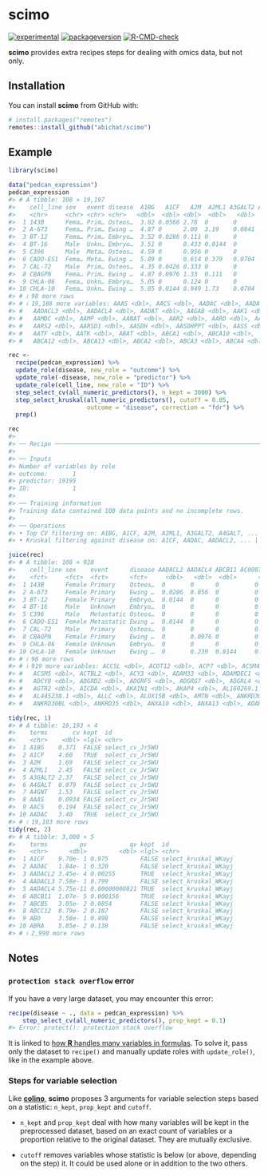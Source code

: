 
<!-- README.md is generated from README.Rmd. Please edit that file -->

# scimo

<!-- badges: start -->

[![experimental](https://img.shields.io/badge/lifecycle-experimental-orange.svg)](https://lifecycle.r-lib.org/articles/stages.html#experimental)
[![packageversion](https://img.shields.io/badge/version-0.0.0.9000-orange.svg)](commits/master)
[![R-CMD-check](https://github.com/abichat/scimo/actions/workflows/R-CMD-check.yaml/badge.svg)](https://github.com/abichat/scimo/actions/workflows/R-CMD-check.yaml)
<!-- badges: end -->

**scimo** provides extra recipes steps for dealing with omics data, but
not only.

## Installation

You can install **scimo** from GitHub with:

``` r
# install.packages("remotes")
remotes::install_github("abichat/scimo")
```

## Example

``` r
library(scimo)

data("pedcan_expression")
pedcan_expression
#> # A tibble: 108 × 19,197
#>    cell_line sex   event disease  A1BG   A1CF   A2M  A2ML1 A3GALT2 A4GALT  A4GNT
#>    <chr>     <chr> <chr> <chr>   <dbl>  <dbl> <dbl>  <dbl>   <dbl>  <dbl>  <dbl>
#>  1 143B      Fema… Prim… Osteos…  3.02 0.0566 2.78  0       0       2.13  0     
#>  2 A-673     Fema… Prim… Ewing …  4.87 0      2.00  3.19    0.0841  4.62  0.189 
#>  3 BT-12     Fema… Prim… Embryo…  3.52 0.0286 0.111 0       0       2.32  0.0704
#>  4 BT-16     Male  Unkn… Embryo…  3.51 0      0.433 0.0144  0       1.54  0.0144
#>  5 C396      Male  Meta… Osteos…  4.59 0      0.956 0       0       5.10  0     
#>  6 CADO-ES1  Fema… Meta… Ewing …  5.89 0      0.614 0.379   0.0704  6.60  0.151 
#>  7 CAL-72    Male  Prim… Osteos…  4.35 0.0426 0.333 0       0       0.614 0     
#>  8 CBAGPN    Fema… Prim… Ewing …  4.87 0.0976 1.33  0.111   0       0.722 0.0704
#>  9 CHLA-06   Fema… Unkn… Embryo…  5.05 0      0.124 0       0       0.848 0.138 
#> 10 CHLA-10   Fema… Unkn… Ewing …  5.05 0.0144 0.949 1.73    0.0704  0.506 0.0704
#> # ℹ 98 more rows
#> # ℹ 19,186 more variables: AAAS <dbl>, AACS <dbl>, AADAC <dbl>, AADACL2 <dbl>,
#> #   AADACL3 <dbl>, AADACL4 <dbl>, AADAT <dbl>, AAGAB <dbl>, AAK1 <dbl>,
#> #   AAMDC <dbl>, AAMP <dbl>, AANAT <dbl>, AAR2 <dbl>, AARD <dbl>, AARS1 <dbl>,
#> #   AARS2 <dbl>, AARSD1 <dbl>, AASDH <dbl>, AASDHPPT <dbl>, AASS <dbl>,
#> #   AATF <dbl>, AATK <dbl>, ABAT <dbl>, ABCA1 <dbl>, ABCA10 <dbl>,
#> #   ABCA12 <dbl>, ABCA13 <dbl>, ABCA2 <dbl>, ABCA3 <dbl>, ABCA4 <dbl>, …
```

``` r
rec <-
  recipe(pedcan_expression) %>% 
  update_role(disease, new_role = "outcome") %>% 
  update_role(-disease, new_role = "predictor") %>% 
  update_role(cell_line, new_role = "ID") %>% 
  step_select_cv(all_numeric_predictors(), n_kept = 3000) %>% 
  step_select_kruskal(all_numeric_predictors(), cutoff = 0.05,
                      outcome = "disease", correction = "fdr") %>% 
  prep()

rec
#> 
#> ── Recipe ──────────────────────────────────────────────────────────────────────
#> 
#> ── Inputs
#> Number of variables by role
#> outcome:       1
#> predictor: 19195
#> ID:            1
#> 
#> ── Training information
#> Training data contained 108 data points and no incomplete rows.
#> 
#> ── Operations
#> • Top CV filtering on: A1BG, A1CF, A2M, A2ML1, A3GALT2, A4GALT, ... | Trained
#> • Kruskal filtering against disease on: A1CF, AADAC, AADACL2, ... | Trained

juice(rec)
#> # A tibble: 108 × 928
#>    cell_line sex    event      disease AADACL2 AADACL4 ABCB11 AC008770.4    ACAN
#>    <fct>     <fct>  <fct>      <fct>     <dbl>   <dbl>  <dbl>      <dbl>   <dbl>
#>  1 143B      Female Primary    Osteos…  0       0      0          0       0.0286
#>  2 A-673     Female Primary    Ewing …  0.0286  0.856  0          0       0.0566
#>  3 BT-12     Female Primary    Embryo…  0.0144  0      0          0       0     
#>  4 BT-16     Male   Unknown    Embryo…  0       0      0          0       0     
#>  5 C396      Male   Metastatic Osteos…  0       0      0          0      10.1   
#>  6 CADO-ES1  Female Metastatic Ewing …  0.0144  0      0          0       0     
#>  7 CAL-72    Male   Primary    Osteos…  0       0      0          0       0.111 
#>  8 CBAGPN    Female Primary    Ewing …  0       0.0976 0          0       0     
#>  9 CHLA-06   Female Unknown    Embryo…  0       0      0          0       0     
#> 10 CHLA-10   Female Unknown    Ewing …  0       0.239  0.0144     0.0426  0     
#> # ℹ 98 more rows
#> # ℹ 919 more variables: ACCSL <dbl>, ACOT12 <dbl>, ACP7 <dbl>, ACSM4 <dbl>,
#> #   ACSM5 <dbl>, ACTBL2 <dbl>, ACY3 <dbl>, ADAM33 <dbl>, ADAMDEC1 <dbl>,
#> #   ADCY8 <dbl>, ADGRD2 <dbl>, ADGRF5 <dbl>, ADGRG7 <dbl>, ADGRL4 <dbl>,
#> #   AGTR2 <dbl>, AICDA <dbl>, AKAIN1 <dbl>, AKAP4 <dbl>, AL160269.1 <dbl>,
#> #   AL445238.1 <dbl>, ALLC <dbl>, ALOX15B <dbl>, AMTN <dbl>, ANKRD30B <dbl>,
#> #   ANKRD30BL <dbl>, ANKRD35 <dbl>, ANXA10 <dbl>, ANXA13 <dbl>, AOAH <dbl>, …

tidy(rec, 1)
#> # A tibble: 19,193 × 4
#>    terms       cv kept  id             
#>    <chr>    <dbl> <lgl> <chr>          
#>  1 A1BG    0.371  FALSE select_cv_Jr5WU
#>  2 A1CF    4.60   TRUE  select_cv_Jr5WU
#>  3 A2M     1.69   FALSE select_cv_Jr5WU
#>  4 A2ML1   2.45   FALSE select_cv_Jr5WU
#>  5 A3GALT2 2.37   FALSE select_cv_Jr5WU
#>  6 A4GALT  0.979  FALSE select_cv_Jr5WU
#>  7 A4GNT   1.53   FALSE select_cv_Jr5WU
#>  8 AAAS    0.0934 FALSE select_cv_Jr5WU
#>  9 AACS    0.194  FALSE select_cv_Jr5WU
#> 10 AADAC   3.40   TRUE  select_cv_Jr5WU
#> # ℹ 19,183 more rows
tidy(rec, 2)
#> # A tibble: 3,000 × 5
#>    terms         pv            qv kept  id                  
#>    <chr>      <dbl>         <dbl> <lgl> <chr>               
#>  1 A1CF    9.70e- 1 0.975         FALSE select_kruskal_WKayj
#>  2 AADAC   1.84e- 1 0.320         FALSE select_kruskal_WKayj
#>  3 AADACL2 3.45e- 4 0.00255       TRUE  select_kruskal_WKayj
#>  4 AADACL3 7.58e- 1 0.799         FALSE select_kruskal_WKayj
#>  5 AADACL4 5.75e-11 0.00000000821 TRUE  select_kruskal_WKayj
#>  6 ABCB11  1.07e- 5 0.000156      TRUE  select_kruskal_WKayj
#>  7 ABCB5   3.05e- 2 0.0854        FALSE select_kruskal_WKayj
#>  8 ABCC12  8.79e- 2 0.187         FALSE select_kruskal_WKayj
#>  9 ABO     3.58e- 1 0.498         FALSE select_kruskal_WKayj
#> 10 ABRA    5.85e- 2 0.138         FALSE select_kruskal_WKayj
#> # ℹ 2,990 more rows
```

## Notes

### `protection stack overflow` error

If you have a very large dataset, you may encounter this error:

``` r
recipe(disease ~ ., data = pedcan_expression) %>% 
    step_select_cv(all_numeric_predictors(), prop_kept = 0.1) 
#> Error: protect(): protection stack overflow
```

It is linked to [how **R** handles many variables in
formulas](https://github.com/tidymodels/recipes/issues/467). To solve
it, pass only the dataset to `recipe()` and manually update roles with
`update_role()`, like in the example above.

### Steps for variable selection

Like [**colino**](https://github.com/stevenpawley/colino), **scimo**
proposes 3 arguments for variable selection steps based on a statistic:
`n_kept`, `prop_kept` and `cutoff`.

- `n_kept` and `prop_kept` deal with how many variables will be kept in
  the preprocessed dataset, based on an exact count of variables or a
  proportion relative to the original dataset. They are mutually
  exclusive.

- `cutoff` removes variables whose statistic is below (or above,
  depending on the step) it. It could be used alone or in addition to
  the two others.

